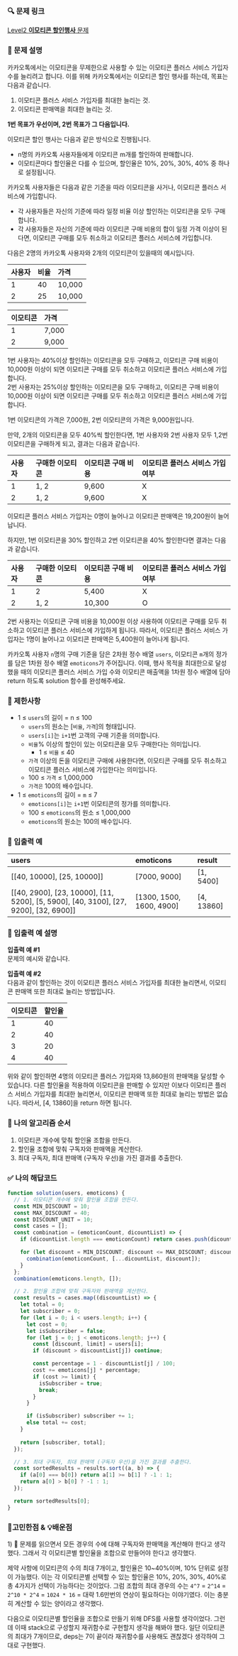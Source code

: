 ### 🔍 문제 링크
[Level2 **이모티콘 할인행사** 문제](https://school.programmers.co.kr/learn/courses/30/lessons/150368)

### 📘 문제 설명
카카오톡에서는 이모티콘을 무제한으로 사용할 수 있는 이모티콘 플러스 서비스 가입자 수를 늘리려고 합니다.
이를 위해 카카오톡에서는 이모티콘 할인 행사를 하는데, 목표는 다음과 같습니다.

1. 이모티콘 플러스 서비스 가입자를 최대한 늘리는 것.
2. 이모티콘 판매액을 최대한 늘리는 것.

**1번 목표가 우선이며, 2번 목표가 그 다음입니다.**

이모티콘 할인 행사는 다음과 같은 방식으로 진행됩니다.

- n명의 카카오톡 사용자들에게 이모티콘 m개를 할인하여 판매합니다.
- 이모티콘마다 할인율은 다를 수 있으며, 할인율은 10%, 20%, 30%, 40% 중 하나로 설정됩니다.
  
카카오톡 사용자들은 다음과 같은 기준을 따라 이모티콘을 사거나, 이모티콘 플러스 서비스에 가입합니다.

- 각 사용자들은 자신의 기준에 따라 일정 비율 이상 할인하는 이모티콘을 모두 구매합니다.
- 각 사용자들은 자신의 기준에 따라 이모티콘 구매 비용의 합이 일정 가격 이상이 된다면, 이모티콘 구매를 모두 취소하고 이모티콘 플러스 서비스에 가입합니다.

다음은 2명의 카카오톡 사용자와 2개의 이모티콘이 있을때의 예시입니다.

|사용자|비율|가격|
|:---|:---|:---|
|1|40|10,000|
|2|25|10,000|

|이모티콘|가격|
|:---|:---|
|1|7,000|
|2|9,000|

1번 사용자는 40%이상 할인하는 이모티콘을 모두 구매하고, 이모티콘 구매 비용이 10,000원 이상이 되면 이모티콘 구매를 모두 취소하고 이모티콘 플러스 서비스에 가입합니다.   
2번 사용자는 25%이상 할인하는 이모티콘을 모두 구매하고, 이모티콘 구매 비용이 10,000원 이상이 되면 이모티콘 구매를 모두 취소하고 이모티콘 플러스 서비스에 가입합니다.

1번 이모티콘의 가격은 7,000원, 2번 이모티콘의 가격은 9,000원입니다.

만약, 2개의 이모티콘을 모두 40%씩 할인한다면, 1번 사용자와 2번 사용자 모두 1,2번 이모티콘을 구매하게 되고, 결과는 다음과 같습니다.

|사용자|구매한 이모티콘|이모티콘 구매 비용|이모티콘 플러스 서비스 가입 여부|
|:---|:---|:---|:---|
|1|1, 2|9,600|X|
|2|1, 2|9,600|X|

이모티콘 플러스 서비스 가입자는 0명이 늘어나고 이모티콘 판매액은 19,200원이 늘어납니다.

하지만, 1번 이모티콘을 30% 할인하고 2번 이모티콘을 40% 할인한다면 결과는 다음과 같습니다.

|사용자|구매한 이모티콘|이모티콘 구매 비용|이모티콘 플러스 서비스 가입 여부|
|:---|:---|:---|:---|
|1|2|5,400|X|
|2|1, 2|10,300|O|

2번 사용자는 이모티콘 구매 비용을 10,000원 이상 사용하여 이모티콘 구매를 모두 취소하고 이모티콘 플러스 서비스에 가입하게 됩니다. 
따라서, 이모티콘 플러스 서비스 가입자는 1명이 늘어나고 이모티콘 판매액은 5,400원이 늘어나게 됩니다.

카카오톡 사용자 `n`명의 구매 기준을 담은 2차원 정수 배열 `users`, 이모티콘 `m`개의 정가를 담은 1차원 정수 배열 `emoticons`가 주어집니다. 이때, 행사 목적을 최대한으로 달성했을 때의 이모티콘 플러스 서비스 가입 수와 이모티콘 매출액을 1차원 정수 배열에 담아 return 하도록 solution 함수를 완성해주세요.

### 📕 제한사항
- 1 ≤ `users`의 길이 = n ≤ 100
  - `users`의 원소는 [`비율`, `가격`]의 형태입니다.
  - `users[i]`는 `i+1`번 고객의 구매 기준을 의미합니다.
  - `비율`% 이상의 할인이 있는 이모티콘을 모두 구매한다는 의미입니다.
    - 1 ≤ `비율` ≤ 40
  - `가격` 이상의 돈을 이모티콘 구매에 사용한다면, 이모티콘 구매를 모두 취소하고 이모티콘 플러스 서비스에 가입한다는 의미입니다.
  - 100 ≤ `가격` ≤ 1,000,000
  - `가격은` 100의 배수입니다.
- 1 ≤ `emoticons`의 길이 = `m` ≤ 7
  - `emoticons[i]`는 `i+1`번 이모티콘의 정가를 의미합니다.
  - 100 ≤ `emoticons`의 원소 ≤ 1,000,000
  - `emoticons`의 원소는 100의 배수입니다.

### 📙 입출력 예
|users|emoticons|result|
|:---|:---|:---|
|[[40, 10000], [25, 10000]]|[7000, 9000]|[1, 5400]|
|[[40, 2900], [23, 10000], [11, 5200], [5, 5900], [40, 3100], [27, 9200], [32, 6900]]|[1300, 1500, 1600, 4900]|[4, 13860]|

### 📒 입출력 예 설명
**입출력 예 #1**  
문제의 예시와 같습니다.

**입출력 예 #2**  
다음과 같이 할인하는 것이 이모티콘 플러스 서비스 가입자를 최대한 늘리면서, 이모티콘 판매액 또한 최대로 늘리는 방법입니다.

|이모티콘|할인율|
|:---|:---|
|1|40|
|2|40|
|3|20|
|4|40|

위와 같이 할인하면 4명의 이모티콘 플러스 가입자와 13,860원의 판매액을 달성할 수 있습니다. 다른 할인율을 적용하여 이모티콘을 판매할 수 있지만 이보다 이모티콘 플러스 서비스 가입자를 최대한 늘리면서, 이모티콘 판매액 또한 최대로 늘리는 방법은 없습니다.
따라서, [4, 13860]을 return 하면 됩니다.

### 📔 나의 알고리즘 순서
1) 이모티콘 개수에 맞춰 할인율 조합을 만든다.
2) 할인율 조합에 맞춰 구독자와 판매액을 계산한다.
3) 최대 구독자, 최대 판매액 (구독자 우선)을 가진 결과를 추출한다.

### ✅ 나의 해답코드
```javascript
function solution(users, emoticons) {
  // 1. 이모티콘 개수에 맞춰 할인율 조합을 만든다.
  const MIN_DISCOUNT = 10;
  const MAX_DISCOUNT = 40;
  const DISCOUNT_UNIT = 10;
  const cases = [];
  const combination = (emoticonCount, dicountList) => {
    if (dicountList.length === emoticonCount) return cases.push(dicountList);

    for (let discount = MIN_DISCOUNT; discount <= MAX_DISCOUNT; discount += DISCOUNT_UNIT) {
      combination(emoticonCount, [...dicountList, discount]);
    }
  };
  combination(emoticons.length, []);

  // 2. 할인율 조합에 맞춰 구독자와 판매액을 계산한다.
  const results = cases.map((discountList) => {
    let total = 0;
    let subscriber = 0;
    for (let i = 0; i < users.length; i++) {
      let cost = 0;
      let isSubscriber = false;
      for (let j = 0; j < emoticons.length; j++) {
        const [discount, limit] = users[i];
        if (discount > discountList[j]) continue;

        const percentage = 1 - discountList[j] / 100;
        cost += emoticons[j] * percentage;
        if (cost >= limit) {
          isSubscriber = true;
          break;
        }
      }

      if (isSubscriber) subscriber += 1;
      else total += cost;
    }
    
    return [subscriber, total];
  });

  // 3. 최대 구독자, 최대 판매액 (구독자 우선)을 가진 결과를 추출한다.
  const sortedResults = results.sort((a, b) => {
    if (a[0] === b[0]) return a[1] >= b[1] ? -1 : 1;
    return a[0] > b[0] ? -1 : 1;
  });

  return sortedResults[0];
}
```


### 📝고민한점 & 💡배운점
1\) 🤔 문제를 읽으면서 모든 경우의 수에 대해 구독자와 판매액을 계산해야 한다고 생각했다. 그래서 각 이모티콘별 할인율을 조합으로 만들어야 한다고 생각했다.

제약 사항에 이모티콘의 수의 최대 7개이고, 할인율은 10~40%이며, 10% 단위로 설정이 가능했다. 이는 각 이모티콘별 선택할 수 있는 할인율은 10%, 20%, 30%, 40%로 총 4가지가 선택이 가능하다는 것이었다. 그럼 조합의 최대 경우의 수는 `4^7` = `2^14` = `2^10 * 2^4` = `1024 * 16` = 대략 1.6만번의 연상이 필요하다는 이야기였다. 이는 충분히 계산할 수 있는 양이라고 생각했다.

다음으로 이모티콘별 할인율을 조합으로 만들기 위해 DFS를 사용할 생각이었다. 그런데 이때 stack으로 구성할지 재귀함수로 구현할지 생각을 해봐야 했다. 일단 이모티콘의 최대가 7개이므로, deps는 7이 끝이라 재귀함수를 사용해도 괜찮겠다 생각하여 그대로 구현했다.